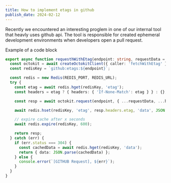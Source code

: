 ```yaml
---
title: How to implement etags in github
publish_date: 2024-02-12
---
```


Recently we encountered an interesting proglem in one of our internal tool that heavly uses github api.
The tool is responsible for created ephemeral development environments when developers open a pull request.

Example of a code block
```typescript
export async function requesthWithEtag(endpoint: string, requestData = {}) {
  const octokit = await createOctokitClient({ caller: 'fetchWithEtag' });
  const redisKey = `github:etags:${endpoint}`;

  const redis = new Redis(REDIS_PORT, REDIS_URL);
  try {
    const etag = await redis.hget(redisKey, 'etag');
    const headers = etag ? { headers: { 'If-None-Match': etag } } : {};

    const resp = await octokit.request(endpoint, { ...requestData, ...headers });

    await redis.hset(redisKey, 'etag', resp.headers.etag, 'data', JSON.stringify(resp.data));

    // expire cache after x seconds
    await redis.expire(redisKey, 600);

    return resp;
  } catch (err) {
    if (err.status === 304) {
      const cachedData = await redis.hget(redisKey, 'data');
      return { data: JSON.parse(cachedData) };
    } else {
      console.error(`[GITHUB Request], ${err}`);
    }
  }
}
 ```
